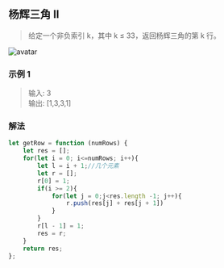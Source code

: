 
## 杨辉三角 II
> 给定一个非负索引 k，其中 k ≤ 33，返回杨辉三角的第 k 行。

![avatar](https://raw.githubusercontent.com/chenqf/technical-summary/master/src/leetCode/QA/119.getRow/img.gif)

### 示例 1
> 输入: 3     
> 输出: [1,3,3,1]


### 解法
```javascript 1.8
let getRow = function (numRows) {
    let res = [];
    for(let i = 0; i<=numRows; i++){
        let l = i + 1;//几个元素
        let r = [];
        r[0] = 1;
        if(i >= 2){
            for(let j = 0;j<res.length -1; j++){
                r.push(res[j] + res[j + 1])
            }
        }
        r[l - 1] = 1;
        res = r;
    }
    return res;
};
```
